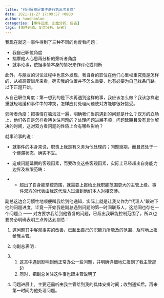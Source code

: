 ```yaml
---
title: "对闪屏换屏事件进行第三次复盘"
date: 2021-11-27 17:09:57 +0800
author: hoochanlon
categories: [事件还原、复盘分析、反省]
tags: [事件还原、复盘分析、反省]
---
```


我现在就这一事件得到了三种不同的角度看问题：

* 我自己职位角度
* 揣摩他人心思再分析的旁听者角度
* 就事论事，依据事情本身的情况来作评论或判断

此外，与朋友的讨论过程中也意外发现，我自身的职位在他们心里权重究竟是怎样的，从被高管训斥来看，确实我的位置并不怎么重要，也有必要为自己找条门路。以下正题开始。

<!-- more -->

从自己职位角度：第一想到的是下次再遇到这样的事，我应该怎么做？我该怎样避重就轻地缓和事件中的冲突，怎样应付处理问题使对方能够很好接受。

旁听者角度：把事情在脑海过一遍，明确我们当前遇到的问题是什么？双方的立场上，他们各自是怎样看待关注问题的？处理问题进展不顺，问题延期且没有具体解决的时间，这对双方看问题的性质上会有哪些影响？

就事论事的说： 

- 就事件的本身来说，职责上我是有义务为他处理的；问题延期，而且还处于一个僵滞状态，确实不妥。

- 造成问题延期的客观因素，而要改变这些客观因素，实际上已经超出自身能力边界及权限范畴：

- - 超出了自身能掌控范围，就需要上报给比我职能范围更大的主管上级。事件双方的代表由我这代理人过渡到他们本人对接交涉。

副总这边会习惯性地顺便叫我给到他通知，实际上就是让我又作为“代理人”跟进下他的问题进度，毕竟一开始我是副总遇到问题的第一时间联系人。这期间也存在一个问题点 —— 对方要求我给到他答复的问题，已超出我职能控制范围了。所以也要务必明确表明三点传达到副总：

1. 这问题其中客观事实的改善，已超出自己的职能力所能及的范围，及时地上报给我主管。

2. 向副总表明：

3. 1. 这其中遇到影响到他正常办公一些问题，并明确详细地汇报到了我主管那边
   2. 同时，把副总关注这件事也跟主管说明了

4. 问题进展上，主要还需听由我主管给到我的具体安排时间；收到通知后，再来第一时间为他处理问题。
